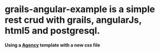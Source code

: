 # grails-angular-example is a simple rest crud with grails, angularJs, html5 and postgresql.

<html>
  <h4>
    Using a <a href="http://startbootstrap.com/template-overviews/agency/">Agency</a> template with a new css file
  </h4>
</html>
